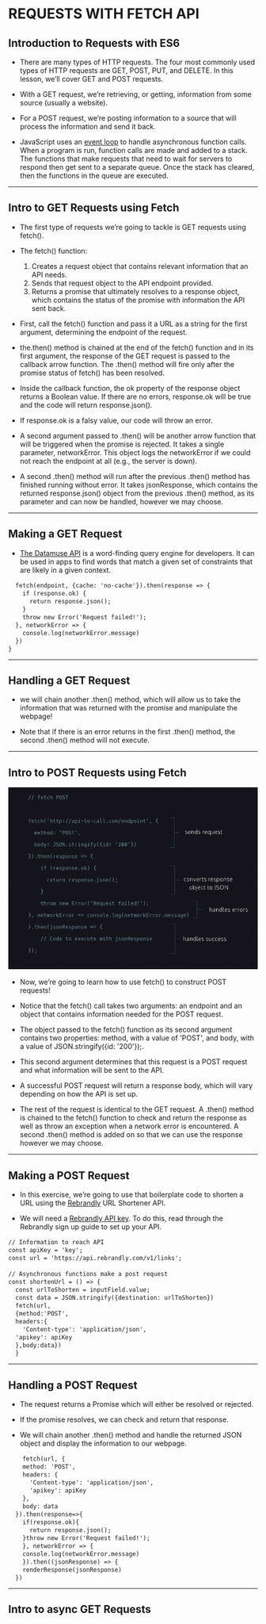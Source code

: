 # REQUESTS WITH FETCH API

## Introduction to Requests with ES6
- There are many types of HTTP requests. The four most commonly used types of HTTP requests are GET, POST, PUT, and DELETE. In this lesson, we’ll cover GET and POST requests.

- With a GET request, we’re retrieving, or getting, information from some source (usually a website).

- For a POST request, we’re posting information to a source that will process the information and send it back.

- JavaScript uses an [event loop](https://developer.mozilla.org/en-US/docs/Web/JavaScript/EventLoop) to handle asynchronous function calls. When a program is run, function calls are made and added to a stack. The functions that make requests that need to wait for servers to respond then get sent to a separate queue. Once the stack has cleared, then the functions in the queue are executed.

---

## Intro to GET Requests using Fetch
- The first type of requests we’re going to tackle is GET requests using fetch().
  
- The fetch() function:

  1. Creates a request object that contains relevant information that an API needs.
  2. Sends that request object to the API endpoint provided.
  3. Returns a promise that ultimately resolves to a response object, which contains the status of the promise with information the API sent back.

- First, call the fetch() function and pass it a URL as a string for the first argument, determining the endpoint of the request.

- the.then() method is chained at the end of the fetch() function and in its first argument, the response of the GET request is passed to the callback arrow function. The .then() method will fire only after the promise status of fetch() has been resolved.
  
- Inside the callback function, the ok property of the response object returns a Boolean value. If there are no errors, response.ok will be true and the code will return response.json().
  
- If response.ok is a falsy value, our code will throw an error.
  
- A second argument passed to .then() will be another arrow function that will be triggered when the promise is rejected. It takes a single parameter, networkError. This object logs the networkError if we could not reach the endpoint at all (e.g., the server is down).

- A second .then() method will run after the previous .then() method has finished running without error. It takes jsonResponse, which contains the returned response.json() object from the previous .then() method, as its parameter and can now be handled, however we may choose.

---
## Making a GET Request
- [The Datamuse API](https://www.datamuse.com/api/) is a word-finding query engine for developers. It can be used in apps to find words that match a given set of constraints that are likely in a given context.
  
```
  fetch(endpoint, {cache: 'no-cache'}).then(response => {
    if (response.ok) {
      return response.json();
    }
    throw new Error('Request failed!');
  }, networkError => {
    console.log(networkError.message)
  })
}
```
---

## Handling a GET Request
- we will chain another .then() method, which will allow us to take the information that was returned with the promise and manipulate the webpage! 
  
- Note that if there is an error returns in the first .then() method, the second .then() method will not execute.

---
## Intro to POST Requests using Fetch
 ![](fetch-POST.png)

- Now, we’re going to learn how to use fetch() to construct POST requests!

- Notice that the fetch() call takes two arguments: an endpoint and an object that contains information needed for the POST request.

- The object passed to the fetch() function as its second argument contains two properties: method, with a value of 'POST', and body, with a value of JSON.stringify({id: '200'});.
  
- This second argument determines that this request is a POST request and what information will be sent to the API.
  
- A successful POST request will return a response body, which will vary depending on how the API is set up.
  
- The rest of the request is identical to the GET request. A .then() method is chained to the fetch() function to check and return the response as well as throw an exception when a network error is encountered. A second .then() method is added on so that we can use the response however we may choose.
  
---
## Making a POST Request
- In this exercise, we’re going to use that boilerplate code to shorten a URL using the [Rebrandly](https://developers.rebrandly.com/) URL Shortener API.

- We will need a [Rebrandly API key](https://app.rebrandly.com/links). To do this, read through the Rebrandly sign up guide to set up your API.


```
// Information to reach API
const apiKey = 'key';
const url = 'https://api.rebrandly.com/v1/links';

// Asynchronous functions make a post request
const shortenUrl = () => {
  const urlToShorten = inputField.value;
  const data = JSON.stringify({destination: urlToShorten})
  fetch(url,
  {method:'POST',
  headers:{
    'Content-type': 'application/json',
  'apikey': apiKey
  },body:data})
  }
```

---

## Handling a POST Request
- The request returns a Promise which will either be resolved or rejected.
  
- If the promise resolves, we can check and return that response.
  
- We will chain another .then() method and handle the returned JSON object and display the information to our webpage.
  
```
	fetch(url, {
    method: 'POST',
    headers: {
      'Content-type': 'application/json',
      'apikey': apiKey
    },
    body: data
  }).then(response=>{
    if(response.ok){
      return response.json();
    }throw new Error('Request failed!');
    }, networkError => {
    console.log(networkError.message)
    }).then((jsonResponse) => {
    renderResponse(jsonResponse)
  })

```
---
## Intro to async GET Requests